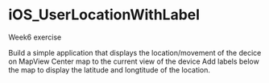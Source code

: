 # iOS_UserLocationWithLabel
Week6 exercise 

Build a simple application that displays the location/movement of the decice on MapView
Center map to the current view of the device
Add labels below the map to display the latitude and longtitude of the location.


